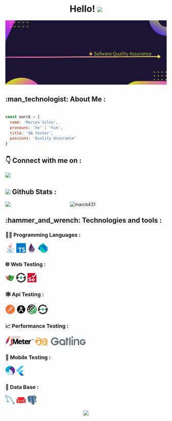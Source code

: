 <h1 align="center">
Hello!
<img src="https://media.giphy.com/media/hvRJCLFzcasrR4ia7z/giphy.gif" width="35px"/>
</h1>

<img src="images/banner/banner_tester.jpg" alt="banner"/>

<h2>:man_technologist: About Me :</h2>

```js

const marck = {
  name: 'Marcos Silva',
  pronouns: 'he' | 'him',
  title: 'QA tester',
  passions: 'Quality Assurance'
}
```

<h2>👇 Connect with me on :</h2>
<a href="https://www.linkedin.com/in/marcos-silva-98270a1b9/" target="linkedin"><img src="https://img.shields.io/badge/LinkedIn--blue"/></a>

<h2><img src="https://media.giphy.com/media/WUlplcMpOCEmTGBtBW/giphy.gif" width="30"> Github Stats :</h2> 
<img align="left" width="40%" src="https://github-readme-stats.vercel.app/api/top-langs/?username=marck431&layout=compact&theme=tokyonight" />
<img width="55%" src="https://github-readme-streak-stats.herokuapp.com/?user=marck431&theme=tokyonight" alt="marck431" />

<h2>:hammer_and_wrench: Technologies and tools :</h2>
<h3>👨‍💻 Programming Languages :</h3>
<div>
<code><img title="java" height="30" src="images/code/java.svg"></code>
<code><img title="typescript" height="30" src="images/code/typescript.svg"></code>
<code><img title="elixir" height="30" src="images/code/elixir.svg"></code>   
<code><img title="dart" height="30" src="images/code/dart.svg"></code>
</div>

<h3>🌐 Web Testing :</h3>
<div>
<code><img title="playwright" height="30" src="images/web/playwright.svg"></code>
<code><img title="serenity" height="30" src="images/web/serenity.png"></code>
<code><img title="selenium" height="30" src="images/web/selenium.svg"></code>
</div>
  
<h3>🕸️ Api Testing :</h3> 
<div>
<code><img title="postman" height="30" src="images/api/postman.svg"></code>
<code><img title="karate" height="30" src="images/api/karatelabsl.svg"></code>
<code><img title="restAssured" height="30" src="images/api/restAssured.png"></code>
<code><img title="serenity" height="30" src="images/api/serenity.png"></code>
</div>

<h3>📈 Performance Testing :</h3>
<div>
<code><img title="jmeter" height="30" src="images/performance/jmeter.svg"></code>
<code><img title="gatling" height="30" src="images/performance/gatling.svg"></code>
</div>
  
<h3>📱 Mobile Testing :</h3>
<div>
<code><img title="Appium" height="30" src="images/mobile/appium.svg"></code>
<code><img title="flutter" height="30" src="images/mobile/flutter.svg"></code>
</div>

<h3>💾 Data Base :</h3>
<div>
<code><img title="mysql" height="30" src="images/bd/mysql.svg"></code>
<code><img title="couchdb" height="30" src="images/bd/couchdb.svg"></code>
<code><img title="postgresql" height="30" src="images/bd/postgresql.svg"></code>
</div>

<p align="center">
<img src="https://capsule-render.vercel.app/api?type=waving&color=gradient&height=60&section=footer&width=100%"/>
</p>
